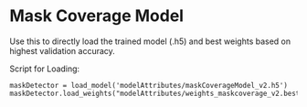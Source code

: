 # Mask Coverage Model 

Use this to directly load the trained model (.h5) and best weights based on highest validation accuracy. 


Script for Loading:

    maskDetector = load_model('modelAttributes/maskCoverageModel_v2.h5')
    maskDetector.load_weights("modelAttributes/weights_maskcoverage_v2.best.hdf5")



